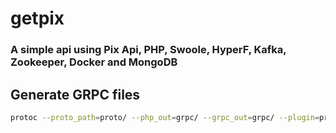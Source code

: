 # getpix

### A simple api using Pix Api, PHP, Swoole, HyperF, Kafka, Zookeeper, Docker and MongoDB

## Generate GRPC files
```bash
protoc --proto_path=proto/ --php_out=grpc/ --grpc_out=grpc/ --plugin=protoc-gen-grpc=/usr/local/bin/grpc_php_plugin proto/*.proto
